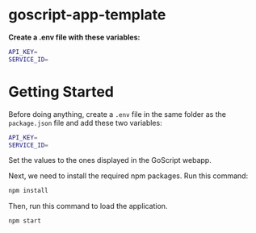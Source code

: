 # goscript-app-template


**Create a .env file with these variables:**

```bash
API_KEY=
SERVICE_ID=
```

# Getting Started
Before doing anything, create a `.env` file in the same folder as the `package.json` file and add these two variables:

```bash
API_KEY=
SERVICE_ID=
```

Set the values to the ones displayed in the GoScript webapp.

Next, we need to install the required npm packages. Run this command:

```bash
npm install
```

Then, run this command to load the application.

```bash
npm start
```